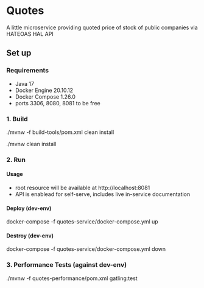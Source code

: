 # Quotes

A little microservice providing quoted price of stock of public companies via HATEOAS HAL API

## Set up

### Requirements
* Java 17
* Docker Engine 20.10.12
* Docker Compose 1.26.0
* ports 3306, 8080, 8081 to be free

### 1. Build

./mvnw -f build-tools/pom.xml clean install

./mvnw clean install

### 2. Run

#### Usage

* root resource will be available at http://localhost:8081
* API is enablead for self-serve, includes live in-service documentation

#### Deploy (dev-env)

docker-compose -f quotes-service/docker-compose.yml up

#### Destroy (dev-env)

docker-compose -f quotes-service/docker-compose.yml down

### 3. Performance Tests (against dev-env)

./mvnw -f quotes-performance/pom.xml gatling:test
